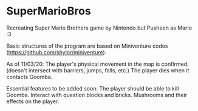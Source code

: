 # SuperMarioBros
Recreating Super Mario Brothers game by Nintendo but Pusheen as Mario :3

Basic structures of the program are based on Miniventure codes (https://github.com/shylor/miniventure). 

As of 11/03/20:
The player's physical movement in the map is confirmed. (doesn't intersect with barriers, jumps, falls, etc.)
The player dies when it contacts Goomba.

Essential features to be added soon:
The player should be able to kill Goomba. 
Interact with question blocks and bricks.
Mushrooms and their effects on the player.
